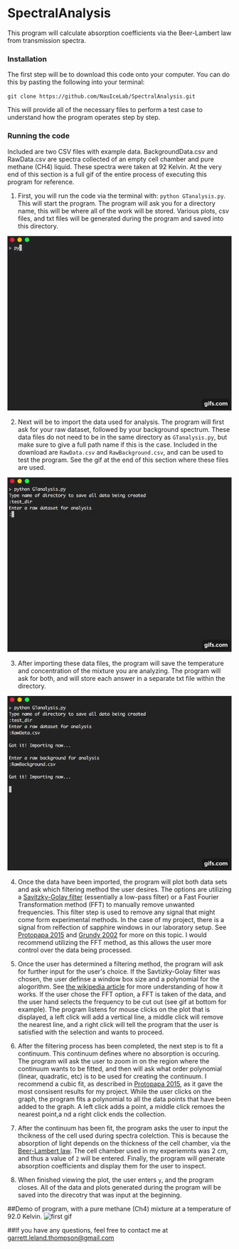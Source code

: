 # SpectralAnalysis


This program will calculate absorption coefficients via the Beer-Lambert law from transmission spectra.


### Installation
The first step will be to download this code onto your computer. You can do this by pasting the following into your terminal:

`git clone https://github.com/NauIceLab/SpectralAnalysis.git`


This will provide all of the necessary files to perform a test case to understand how the program operates step by step. 


### Running the code
Included are two CSV files with example data. BackgroundData.csv and RawData.csv are spectra collected of an empty cell chamber and pure methane (CH4) liquid. These spectra were taken at 92 Kelvin. At the very end of this section is a full gif of the entire process of executing this program for reference.

1. First, you will run the code via the terminal with: `python GTanalysis.py`. This will start the program. The program will ask you for a directory name, this will be where all of the work will be stored. Various plots, csv files, and txt files will be generated during the program and saved into this directory. 


![first gif](https://github.com/Gleland/SpectralAnalysis/blob/master/images/part1.gif) 



2. Next will be to import the data used for analysis. The program will first ask for your raw dataset, followed by your background spectrum. These data files do not need to be in the same directory as `GTanalysis.py`, but make sure to give a full path name if this is the case. Included in the download are `RawData.csv` and `RawBackground.csv`, and can be used to test the program. See the gif at the end of this section where these files are used.


![second gif](https://github.com/Gleland/SpectralAnalysis/blob/master/images/part2.gif) 


3. After importing these data files, the program will save the temperature and concentration of the mixture you are analyzing. The program will ask for both, and will store each answer in a separate txt file within the directory.

![third gif](https://github.com/Gleland/SpectralAnalysis/blob/master/images/part3.gif)



4. Once the data have been imported, the program will plot both data sets and ask which filtering method the user desires. The options are utilizing a [Savitzky-Golay filter](https://en.wikipedia.org/wiki/Savitzky–Golay_filter) (essentially a low-pass filter) or a Fast Fourier Transformation method (FFT) to manually remove unwanted frequencies. This filter step is used to remove any signal that might come form experimental methods. In the case of my project, there is a signal from relfection of sapphire windows in our laboratory setup. See [Protopapa 2015](https://arxiv.org/pdf/1503.00703.pdf) and [Grundy 2002](http://www.sciencedirect.com/science/article/pii/S0019103501967260) for more on this topic. I would recommend utilizing the FFT method, as this allows the user more control over the data being processed.


5. Once the user has determined a filtering method, the program will ask for further input for the user's choice. If the Savtizky-Golay filter was chosen, the user definse a window box size and a polynomial for the alogorithm. See [the wikipedia article](https://en.wikipedia.org/wiki/Savitzky–Golay_filter) for more understanding of how it works. If the user chose the FFT option, a FFT is taken of the data, and the user hand selects the frequency to be cut out (see gif at bottom for example). The program listens for mouse clicks on the plot that is displayed, a left click will add a vertical line, a middle click will remove the nearest line, and a right click will tell the program that the user is satisfied with the selection and wants to proceed.

6. After the filtering process has been completed, the next step is to fit a continuum. This continuum defines where no absorption is occuring. The program will ask the user to zoom in on the region where the continuum wants to be fitted, and then will ask what order polynomial (linear, quadratic, etc) is to be used for creating the continuum. I recommend a cubic fit, as described in [Protopapa 2015](https://arxiv.org/pdf/1503.00703.pdf), as it gave the most consisent results for my project. While the user clicks on the graph, the program fits a polynomial to all the data points that have been added to the graph. A left click adds a point, a middle click remoes the nearest point,a nd a right click ends the collection.

7. After the continuum has been fit, the program asks the user to input the thcikness of the cell used during spectra colelction. This is because the absorption of light depends on the thickness of the cell chamber, via the [Beer-Lambert law](http://life.nthu.edu.tw/~labcjw/BioPhyChem/Spectroscopy/beerslaw.htm). The cell chamber used in my experiemnts was 2 cm, and thus a value of `2` will be entered. Finally, the program will generate absorption coefficients and display them for the user to inspect.

8. When finished viewing the plot, the user enters `y`, and the program closes. All of the data and plots generated during the program will be saved into the direcotry that was input at the beginning.




##Demo of program, with a pure methane (Ch4) mixture at a temperature of 92.0 Kelvin.
![first gif](https://github.com/Gleland/SpectralAnalysis/blob/master/images/full_video.gif) 



##If you have any questions, feel free to contact me at garrett.leland.thompson@gmail.com

<!---
-->
